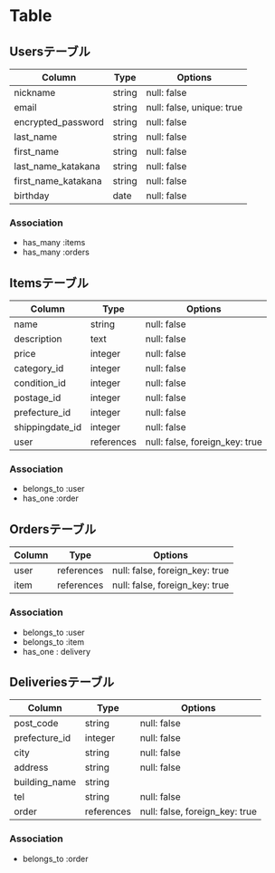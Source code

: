 # Table 

## Usersテーブル

| Column              | Type   | Options                     |
| ------------------- | ------ | --------------------------- |
| nickname            | string | null: false                 |
| email               | string | null: false, unique: true   |
| encrypted_password  | string | null: false                 |
| last_name           | string | null: false                 |
| first_name          | string | null: false                 |
| last_name_katakana  | string | null: false                 |
| first_name_katakana | string | null: false                 |
| birthday            | date   | null: false                 |

### Association

- has_many :items
- has_many :orders

## Itemsテーブル

| Column                    | Type       | Options                        |
| ------------------------- | ---------- | ------------------------------ |
| name                      | string     | null: false                    |
| description               | text       | null: false                    |
| price                     | integer    | null: false                    |
| category_id               | integer    | null: false                    |
| condition_id              | integer    | null: false                    |
| postage_id                | integer    | null: false                    |
| prefecture_id             | integer    | null: false                    |
| shippingdate_id           | integer    | null: false                    |
| user                      | references | null: false, foreign_key: true |

### Association

- belongs_to :user
- has_one :order

## Ordersテーブル

| Column   | Type       | Options                        |
| -------- | ---------- | ------------------------------ |
| user     | references | null: false, foreign_key: true |
| item     | references | null: false, foreign_key: true |

### Association

- belongs_to :user
- belongs_to :item
- has_one : delivery

## Deliveriesテーブル

| Column        | Type       | Options                        |
| ------------- | ---------- | ------------------------------ |
| post_code     | string     | null: false                    |
| prefecture_id | integer    | null: false                    |
| city          | string     | null: false                    |
| address       | string     | null: false                    |
| building_name | string     |                                |
| tel           | string     | null: false                    |
| order         | references | null: false, foreign_key: true |

### Association

- belongs_to :order